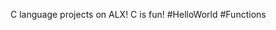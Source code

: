 
C language projects on ALX!
C is fun!
#HelloWorld
#Functions 


















































